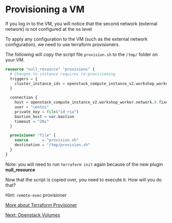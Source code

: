 # Provisioning a VM

If you log in to the VM, you will notice that the second network (external network) is not configured at the os level

To apply any configuration to the VM (such as the external network configuration), we need to use terraform provisioners.

The following will copy the script file `provision.sh` to the `/tmp/` folder on your VM.

```terraform
resource "null_resource" "provisions" {
  # Changes to instance requires re-provisioning
  triggers = {
    cluster_instance_ids = openstack_compute_instance_v2.workshop_worker.id
  }

  connection {
    host = openstack_compute_instance_v2.workshop_worker.network.0.fixed_ip_v4
    user = "centos"
    private_key = file("id_rsa")
    bastion_host = var.bastion
    timeout = "20s"
  }

  provisioner "file" {
    source      = "provision.sh"
    destination = "/tmp/provision.sh"
  }
}
```

Note: you will need to run `terraform init` again because of the new plugin **null_resource**

Now that the script is copied over, you need to execute it. How will you do that?

Hint: `remote-exec` provisioner

[More about Terraform Provisioner](https://www.terraform.io/docs/provisioners/index.html)

[Next: Openstack Volumes](10-Volume.md)
